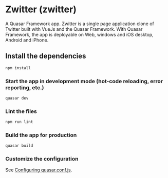 # Zwitter (zwitter)

A Quasar Framework app. Zwitter is a single page application clone of Twitter built with VueJs and the Quasar Framework. With Quasar Framework, the app is deployable on Web, windows and iOS desktop, Android and iPhone.

## Install the dependencies
```bash
npm install
```

### Start the app in development mode (hot-code reloading, error reporting, etc.)
```bash
quasar dev
```

### Lint the files
```bash
npm run lint
```

### Build the app for production
```bash
quasar build
```

### Customize the configuration
See [Configuring quasar.conf.js](https://v1.quasar.dev/quasar-cli/quasar-conf-js).
